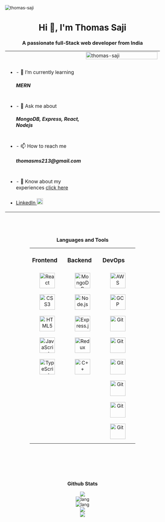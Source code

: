 <img src="https://visme.co/blog/wp-content/uploads/2019/10/animated-presentation-software-header-wide.gif" alt="thomas-saji" />
<h1 align="center">Hi 👋, I'm Thomas Saji</h1>
<h3 align="center">A passionate full-Stack web developer from India</h3>

<div>
 <table ><tr><td valign="top" width="50%">
<ul>
 <br/>
 <br/>
<li>- 🌱 I’m currently learning <h5>MERN</h5> </li>
<br/>
 <li>- 💬 Ask me about <h5>MongoDB, Express, React, Nodejs</h5> </li>
<br/>
<li>- 📫 How to reach me <h5>thomasms213@gmail.com</h5></li>
<br/>
<li>
- 📄 Know about my experiences
<a
href="https://drive.google.com/file/d/1nLjFnv_HlVC5T1tkmH1RC0P63pu3ua3t/view?usp=sharing"
>click here</a
>
</li>
 <br/>
<li>
<a href="https://www.linkedin.com/in/thomas-saji-63b1421b1/"
>LinkedIn
<img
style="margin-top:5px"
src="https://play-lh.googleusercontent.com/kMofEFLjobZy_bCuaiDogzBcUT-dz3BBbOrIEjJ-hqOabjK8ieuevGe6wlTD15QzOqw"
alt="linkedin"
height="20"
/>
</a>
</li>
</ul>

   </td>
   <td valign="top" width="50%">
<img
width="100%"
align="left"
src="https://cdn.dribbble.com/users/1162077/screenshots/3848914/programmer.gif"
alt="thomas-saji"
/>
 </td>
</tr></table>
</div>
 
 
 <div style="margin:5rem">
 <h3 align="center">Languages and Tools</h3>
<table><tr><td valign="top" width="33%">

 
### Frontend  
<div align="center">  
<img style="margin: 10px" src="https://profilinator.rishav.dev/skills-assets/react-original-wordmark.svg" alt="React" height="50" />  

<img style="margin: 10px" src="https://profilinator.rishav.dev/skills-assets/css3-original-wordmark.svg" alt="CSS3" height="50" />  
<img style="margin: 10px" src="https://profilinator.rishav.dev/skills-assets/html5-original-wordmark.svg" alt="HTML5" height="50" />  
<img style="margin: 10px" src="https://profilinator.rishav.dev/skills-assets/javascript-original.svg" alt="JavaScript" height="50" />  
<img style="margin: 10px" src="https://profilinator.rishav.dev/skills-assets/typescript-original.svg" alt="TypeScript" height="50" />  


</div>

</td><td valign="top" width="33%">


### Backend  
<div align="center">  
 

  
<img style="margin: 10px" src="https://profilinator.rishav.dev/skills-assets/mongodb-original-wordmark.svg" alt="MongoDB" height="50" />  
<img style="margin: 10px" src="https://profilinator.rishav.dev/skills-assets/nodejs-original-wordmark.svg" alt="Node.js" height="50" />  

<img style="margin: 10px" src="https://profilinator.rishav.dev/skills-assets/express-original-wordmark.svg" alt="Express.js" height="50" />  

<img style="margin: 10px" src="https://profilinator.rishav.dev/skills-assets/redux-original.svg" alt="Redux" height="50" />  
<img style="margin: 10px" src="https://www.svgrepo.com/show/353468/babel.svg" alt="C++" height="50" />  
</div>

</td><td valign="top" width="33%">



### DevOps  
<div align="center">  
<img style="margin: 10px" src="https://profilinator.rishav.dev/skills-assets/amazonwebservices-original-wordmark.svg" alt="AWS" height="50" />  
<img style="margin: 10px" src="https://profilinator.rishav.dev/skills-assets/google_cloud-icon.svg" alt="GCP" height="50" />  

<img style="margin: 10px" src="https://profilinator.rishav.dev/skills-assets/git-scm-icon.svg" alt="Git" height="50" />  

<img style="margin: 10px" src="https://www.vectorlogo.zone/logos/getpostman/getpostman-icon.svg" alt="Git" height="50" />  
<img style="margin: 10px" src="https://www.vectorlogo.zone/logos/heroku/heroku-icon.svg" alt="Git" height="50" />  
<img style="margin: 10px" src="https://www.svgrepo.com/show/361653/vercel-logo.svg" alt="Git" height="50" />  
<img style="margin: 10px" src="https://www.svgrepo.com/show/354048/material-ui.svg" alt="Git" height="50" />  
<img style="margin: 10px" src="https://cdn-icons-png.flaticon.com/512/733/733553.png" alt="Git" height="50" />  

</div>

</td></tr></table>  

 </div>
<br/>  

<h3 align="center">Github Stats </h3>
<div align="center"><img src="https://github-readme-stats.vercel.app/api?username=ThOmas-Saji&show_icons=true&theme=radical" align="center" /></div>  
<div align="center">
<img src="https://github-readme-stats.vercel.app/api/top-langs/?username=ThOmas-Saji&layout=compact&show_icons=true&theme=radical" alt='lang' />
</div> 
<div align="center">
<img src='https://github-readme-streak-stats.herokuapp.com?user=ThOmas-Saji&theme=radical' alt='lang' />
</div>
<div align="center">
<img src="https://github-profile-trophy.vercel.app/?username=ThOmas-Saji&margin-w=15&show_icons=true&theme=radical" align="center" />
</div>  
<div align="center">
<img src="https://komarev.com/ghpvc/?username=ThOmas-Saji&style=flat-square" align="center" />
</div>  

